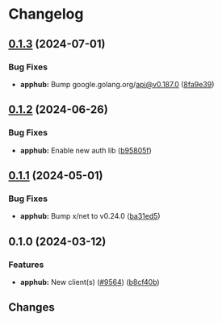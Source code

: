 # Changelog

## [0.1.3](https://github.com/googleapis/google-cloud-go/compare/apphub/v0.1.2...apphub/v0.1.3) (2024-07-01)


### Bug Fixes

* **apphub:** Bump google.golang.org/api@v0.187.0 ([8fa9e39](https://github.com/googleapis/google-cloud-go/commit/8fa9e398e512fd8533fd49060371e61b5725a85b))

## [0.1.2](https://github.com/googleapis/google-cloud-go/compare/apphub/v0.1.1...apphub/v0.1.2) (2024-06-26)


### Bug Fixes

* **apphub:** Enable new auth lib ([b95805f](https://github.com/googleapis/google-cloud-go/commit/b95805f4c87d3e8d10ea23bd7a2d68d7a4157568))

## [0.1.1](https://github.com/googleapis/google-cloud-go/compare/apphub/v0.1.0...apphub/v0.1.1) (2024-05-01)


### Bug Fixes

* **apphub:** Bump x/net to v0.24.0 ([ba31ed5](https://github.com/googleapis/google-cloud-go/commit/ba31ed5fda2c9664f2e1cf972469295e63deb5b4))

## 0.1.0 (2024-03-12)


### Features

* **apphub:** New client(s) ([#9564](https://github.com/googleapis/google-cloud-go/issues/9564)) ([b8cf40b](https://github.com/googleapis/google-cloud-go/commit/b8cf40bcf6bd27744ce7f8f970896e68f4313f93))

## Changes
